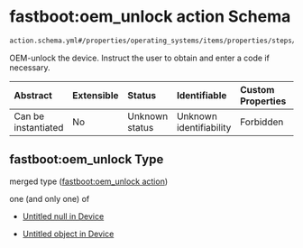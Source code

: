 # fastboot:oem_unlock action Schema

```txt
action.schema.yml#/properties/operating_systems/items/properties/steps/items/properties/actions/items/properties/fastboot:oem_unlock
```

OEM-unlock the device. Instruct the user to obtain and enter a code if necessary.

| Abstract            | Extensible | Status         | Identifiable            | Custom Properties | Additional Properties | Access Restrictions | Defined In                                                          |
| :------------------ | :--------- | :------------- | :---------------------- | :---------------- | :-------------------- | :------------------ | :------------------------------------------------------------------ |
| Can be instantiated | No         | Unknown status | Unknown identifiability | Forbidden         | Allowed               | none                | [device.schema.json*](../device.schema.json "open original schema") |

## fastboot:oem_unlock Type

merged type ([fastboot:oem_unlock action](device-properties-operating-systems-operating-system-properties-steps-step-properties-group-step-action-properties-fastbootoem_unlock-action.md))

one (and only one) of

*   [Untitled null in Device](device-properties-operating-systems-operating-system-properties-steps-step-properties-group-step-action-properties-fastbootoem_unlock-action-oneof-0.md "check type definition")

*   [Untitled object in Device](device-properties-operating-systems-operating-system-properties-steps-step-properties-group-step-action-properties-fastbootoem_unlock-action-oneof-1.md "check type definition")
